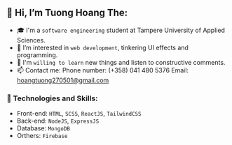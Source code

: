 ## 👋 Hi, I’m Tuong Hoang The:
- 🎓 I'm a <code>software engineering</code> student at Tampere University of Applied Sciences.
- 👀 I’m interested in <code>web development</code>, tinkering UI effects and programming. 
- 🌱 I'm <code>willing to learn</code> new things and listen to constructive comments.
- 📫 Contact me: 
      Phone number: (+358) 041 480 5376
      Email: hoangtuong270501@gmail.com
      
      
### :dizzy: Technologies and Skills:
* Front-end: <code>HTML</code>, <code>SCSS</code>, <code>ReactJS</code>, <code>TailwindCSS</code>
* Back-end: <code>NodeJS</code>, <code>ExpressJS</code>
* Database: <code>MongoDB</code>
* Orthers: <code>Firebase</code>
 

<!---
HTTuong/HTTuong is a ✨ special ✨ repository because its `README.md` (this file) appears on your GitHub profile.
You can click the Preview link to take a look at your changes.
--->
